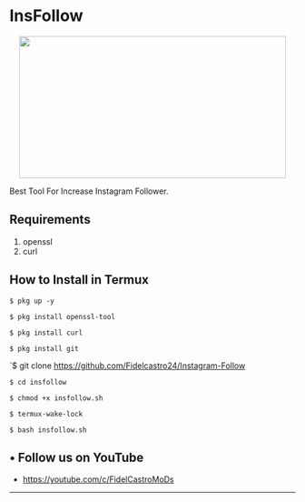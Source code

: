 # InsFollow
<p align="center">
  <img src="https://1.bp.blogspot.com/-8J6nXMm4Fn4/X1nN5SrLvkI/AAAAAAAAAQ0/J8TNfruwGEgiAfOKxIiRD_q3dKOGUl-XQCLcBGAsYHQ/s530/Screenshot_20200910_122015.png" width="470" height="250">
</p>
Best Tool For Increase Instagram Follower.

## Requirements
1. openssl
2. curl

## How to Install in Termux

`$ pkg up -y`

`$ pkg install openssl-tool`

`$ pkg install curl`

`$ pkg install git`

`$ git clone https://github.com/Fidelcastro24/Instagram-Follow

`$ cd insfollow`

`$ chmod +x insfollow.sh`

`$ termux-wake-lock`

`$ bash insfollow.sh`

## • Follow us on YouTube 
* https://youtube.com/c/FidelCastroMoDs
---

  
